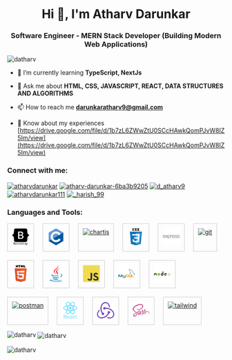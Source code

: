 <h1 align="center">Hi 👋, I'm Atharv Darunkar</h1>
<h3 align="center">Software Engineer - MERN Stack Developer (Building Modern Web Applications)</h3>

<p align="left"> <img src="https://komarev.com/ghpvc/?username=datharv&label=Profile%20views&color=0e75b6&style=flat" alt="datharv" /> </p>

- 🌱 I’m currently learning **TypeScript, NextJs**

- 💬 Ask me about **HTML, CSS, JAVASCRIPT, REACT, DATA STRUCTURES AND ALGORITHMS**

- 📫 How to reach me **darunkaratharv9@gmail.com**

- 📄 Know about my experiences [https://drive.google.com/file/d/1b7zL6ZWwZtU0SCcHAwkQomPJvW8IZ5Im/view](https://drive.google.com/file/d/1b7zL6ZWwZtU0SCcHAwkQomPJvW8IZ5Im/view)

<h3 align="left">Connect with me:</h3>
<p align="left">
<a href="https://twitter.com/atharvdarunkar" target="blank"><img align="center" src="https://raw.githubusercontent.com/rahuldkjain/github-profile-readme-generator/master/src/images/icons/Social/twitter.svg" alt="atharvdarunkar" height="30" width="40" /></a>
<a href="https://linkedin.com/in/atharv-darunkar-6ba3b9205" target="blank"><img align="center" src="https://raw.githubusercontent.com/rahuldkjain/github-profile-readme-generator/master/src/images/icons/Social/linked-in-alt.svg" alt="atharv-darunkar-6ba3b9205" height="30" width="40" /></a>
<a href="https://instagram.com/d_atharv9" target="blank"><img align="center" src="https://raw.githubusercontent.com/rahuldkjain/github-profile-readme-generator/master/src/images/icons/Social/instagram.svg" alt="d_atharv9" height="30" width="40" /></a>
<a href="https://www.leetcode.com/atharvdarunkar111" target="blank"><img align="center" src="https://raw.githubusercontent.com/rahuldkjain/github-profile-readme-generator/master/src/images/icons/Social/leet-code.svg" alt="atharvdarunkar111" height="30" width="40" /></a>
<a href="https://auth.geeksforgeeks.org/user/_harish_99" target="blank"><img align="center" src="https://raw.githubusercontent.com/rahuldkjain/github-profile-readme-generator/master/src/images/icons/Social/geeks-for-geeks.svg" alt="_harish_99" height="30" width="40" /></a>
</p>

<h3 align="left">Languages and Tools:</h3>
<div style="display: flex; flex-wrap: wrap; gap: 20px;">
    <!-- Container spans for each image -->
    <span style="border: 1px solid #ccc; padding: 10px; text-align: center;">
        <a href="https://getbootstrap.com" target="_blank" rel="noreferrer">
            <img src="https://raw.githubusercontent.com/devicons/devicon/master/icons/bootstrap/bootstrap-plain-wordmark.svg" alt="bootstrap" width="40" height="40">
        </a>
    </span>
    <span style="border: 1px solid #ccc; padding: 10px; text-align: center;">
        <a href="https://www.cprogramming.com/" target="_blank" rel="noreferrer">
            <img src="https://raw.githubusercontent.com/devicons/devicon/master/icons/c/c-original.svg" alt="c" width="40" height="40">
        </a>
    </span>
    <span style="border: 1px solid #ccc; padding: 10px; text-align: center;">
        <a href="https://www.chartjs.org" target="_blank" rel="noreferrer">
            <img src="https://www.chartjs.org/media/logo-title.svg" alt="chartjs" width="40" height="40">
        </a>
    </span>
    <span style="border: 1px solid #ccc; padding: 10px; text-align: center;">
        <a href="https://www.w3schools.com/css/" target="_blank" rel="noreferrer">
            <img src="https://raw.githubusercontent.com/devicons/devicon/master/icons/css3/css3-original-wordmark.svg" alt="css3" width="40" height="40">
        </a>
    </span>
    <span style="border: 1px solid #ccc; padding: 10px; text-align: center;">
        <a href="https://expressjs.com" target="_blank" rel="noreferrer">
            <img src="https://raw.githubusercontent.com/devicons/devicon/master/icons/express/express-original-wordmark.svg" alt="express" width="40" height="40">
        </a>
    </span>
    <span style="border: 1px solid #ccc; padding: 10px; text-align: center;">
        <a href="https://git-scm.com/" target="_blank" rel="noreferrer">
            <img src="https://www.vectorlogo.zone/logos/git-scm/git-scm-icon.svg" alt="git" width="40" height="40">
        </a>
    </span>
    <span style="border: 1px solid #ccc; padding: 10px; text-align: center;">
        <a href="https://www.w3.org/html/" target="_blank" rel="noreferrer">
            <img src="https://raw.githubusercontent.com/devicons/devicon/master/icons/html5/html5-original-wordmark.svg" alt="html5" width="40" height="40">
        </a>
    </span>
    <span style="border: 1px solid #ccc; padding: 10px; text-align: center;">
        <a href="https://www.java.com" target="_blank" rel="noreferrer">
            <img src="https://raw.githubusercontent.com/devicons/devicon/master/icons/java/java-original.svg" alt="java" width="40" height="40">
        </a>
    </span>
    <span style="border: 1px solid #ccc; padding: 10px; text-align: center;">
        <a href="https://developer.mozilla.org/en-US/docs/Web/JavaScript" target="_blank" rel="noreferrer">
            <img src="https://raw.githubusercontent.com/devicons/devicon/master/icons/javascript/javascript-original.svg" alt="javascript" width="40" height="40">
        </a>
    </span>
    <span style="border: 1px solid #ccc; padding: 10px; text-align: center;">
        <a href="https://www.mysql.com/" target="_blank" rel="noreferrer">
            <img src="https://raw.githubusercontent.com/devicons/devicon/master/icons/mysql/mysql-original-wordmark.svg" alt="mysql" width="40" height="40">
        </a>
    </span>
    <span style="border: 1px solid #ccc; padding: 10px; text-align: center;">
        <a href="https://nodejs.org" target="_blank" rel="noreferrer">
            <img src="https://raw.githubusercontent.com/devicons/devicon/master/icons/nodejs/nodejs-original-wordmark.svg" alt="nodejs" width="40" height="40">
        </a>
    </span>
    <span style="border: 1px solid #ccc; padding: 10px; text-align: center;">
        <a href="https://postman.com" target="_blank" rel="noreferrer">
            <img src="https://www.vectorlogo.zone/logos/getpostman/getpostman-icon.svg" alt="postman" width="40" height="40">
        </a>
    </span>
    <span style="border: 1px solid #ccc; padding: 10px; text-align: center;">
        <a href="https://reactjs.org/" target="_blank" rel="noreferrer">
            <img src="https://raw.githubusercontent.com/devicons/devicon/master/icons/react/react-original-wordmark.svg" alt="react" width="40" height="40">
        </a>
    </span>
    <span style="border: 1px solid #ccc; padding: 10px; text-align: center;">
        <a href="https://redux.js.org" target="_blank" rel="noreferrer">
            <img src="https://raw.githubusercontent.com/devicons/devicon/master/icons/redux/redux-original.svg" alt="redux" width="40" height="40">
        </a>
    </span>
    <span style="border: 1px solid #ccc; padding: 10px; text-align: center;">
        <a href="https://sass-lang.com" target="_blank" rel="noreferrer">
            <img src="https://raw.githubusercontent.com/devicons/devicon/master/icons/sass/sass-original.svg" alt="sass" width="40" height="40">
        </a>
    </span>
    <span style="border: 1px solid #ccc; padding: 10px; text-align:
center;">
        <a href="https://tailwindcss.com/" target="_blank" rel="noreferrer">
            <img src="https://www.vectorlogo.zone/logos/tailwindcss/tailwindcss-icon.svg" alt="tailwind" width="40" height="40">
        </a>
    </span>
</div>
<p><img align="left" src="https://github-readme-stats.vercel.app/api/top-langs?username=datharv&show_icons=true&locale=en&layout=compact" alt="datharv" /></p>

<p>&nbsp;<img align="center" src="https://github-readme-stats.vercel.app/api?username=datharv&show_icons=true&locale=en" alt="datharv" /></p>

<p><img align="center" src="https://github-readme-streak-stats.herokuapp.com/?user=datharv&" alt="datharv" /></p>
